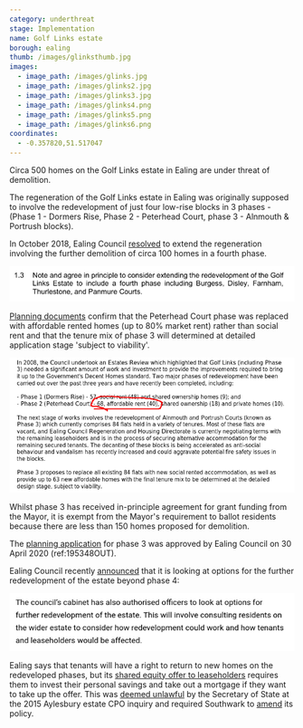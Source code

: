 ```yaml
---
category: underthreat
stage: Implementation 
name: Golf Links estate 
borough: ealing
thumb: /images/glinksthumb.jpg
images:
  - image_path: /images/glinks.jpg
  - image_path: /images/glinks2.jpg
  - image_path: /images/glinks3.jpg
  - image_path: /images/glinks4.png
  - image_path: /images/glinks5.png
  - image_path: /images/glinks6.png
coordinates: 
  - -0.357820,51.517047
---
```

Circa 500 homes on the Golf Links estate in Ealing are under threat of demolition.

The regeneration of the Golf Links estate in Ealing was originally supposed to involve the redevelopment of just four low-rise blocks in 3 phases - (Phase 1 - Dormers Rise, Phase 2 - Peterhead Court, phase 3 - Alnmouth & Portrush blocks). 

In October 2018, Ealing Council [resolved](https://ealing.cmis.uk.com/ealing/Document.ashx?czJKcaeAi5tUFL1DTL2UE4zNRBcoShgo=T29KJkkv6%2B%2FEOf%2F4pv0XwtQAUSiI7enW%2FlmOaGncZVyUQOQgHSXqXw%3D%3D&rUzwRPf%2BZ3zd4E7Ikn8Lyw%3D%3D=pwRE6AGJFLDNlh225F5QMaQWCtPHwdhUfCZ%2FLUQzgA2uL5jNRG4jdQ%3D%3D&mCTIbCubSFfXsDGW9IXnlg%3D%3D=hFflUdN3100%3D&kCx1AnS9%2FpWZQ40DXFvdEw%3D%3D=hFflUdN3100%3D&uJovDxwdjMPoYv%2BAJvYtyA%3D%3D=ctNJFf55vVA%3D&FgPlIEJYlotS%2BYGoBi5olA%3D%3D=NHdURQburHA%3D&d9Qjj0ag1Pd993jsyOJqFvmyB7X0CSQK=ctNJFf55vVA%3D&WGewmoAfeNR9xqBux0r1Q8Za60lavYmz=ctNJFf55vVA%3D&WGewmoAfeNQ16B2MHuCpMRKZMwaG1PaO=ctNJFf55vVA%3D) to extend the regeneration involving the further demolition of circa 100 homes in a fourth phase. 

<img src="/images/glcabinet.png" class="img-fluid rounded img-thumbnail">

[Planning documents](https://pam.ealing.gov.uk/online-applications/files/1A94F26AEA7C2972AE82D84340938FCF/pdf/195348OUT-195348OUT_OFFICER_REPORT.PDF-3329656.pdf) confirm that the Peterhead Court phase was replaced with affordable rented homes (up to 80% market rent) rather than social rent and that the tenure mix of phase 3 will determined at detailed application stage 'subject to viability'.

<img src="/images/glinksplanning.png" class="img-fluid rounded img-thumbnail">

Whilst phase 3 has received in-principle agreement for grant funding from the Mayor, it is exempt from the Mayor's requirement to ballot residents because there are less than 150 homes proposed for demolition. 

The [planning application](https://pam.ealing.gov.uk/online-applications/applicationDetails.do?previousCaseType=Property&keyVal=Q2PTX9JMFLT00&previousCaseNumber=NOJRHB00DT01J&previousCaseUprn=000012015925&activeTab=summary&previousKeyVal=NOJRHB00DT01K) for phase 3 was approved by Ealing Council on 30 April 2020 (ref:195348OUT).

Ealing Council recently [announced](https://www.ealing.gov.uk/info/201104/housing_regeneration/372/golf_links_estate/2) that it is looking at options for the further redevelopment of the estate beyond phase 4:

<img src="/images/glinks.png" class="img-fluid rounded img-thumbnail">

Ealing says that tenants will have a right to return to new homes on the redeveloped phases, but its [shared equity offer to leaseholders](https://ealing.cmis.uk.com/ealing/Document.ashx?czJKcaeAi5tUFL1DTL2UE4zNRBcoShgo=orv9zlc1hcwmefvl%2FzC77iPz0uNaQowGhPWmce8m8fB%2FMzqMI5BQBA%3D%3D&rUzwRPf%2BZ3zd4E7Ikn8Lyw%3D%3D=pwRE6AGJFLDNlh225F5QMaQWCtPHwdhUfCZ%2FLUQzgA2uL5jNRG4jdQ%3D%3D&mCTIbCubSFfXsDGW9IXnlg%3D%3D=hFflUdN3100%3D&kCx1AnS9%2FpWZQ40DXFvdEw%3D%3D=hFflUdN3100%3D&uJovDxwdjMPoYv%2BAJvYtyA%3D%3D=ctNJFf55vVA%3D&FgPlIEJYlotS%2BYGoBi5olA%3D%3D=NHdURQburHA%3D&d9Qjj0ag1Pd993jsyOJqFvmyB7X0CSQK=ctNJFf55vVA%3D&WGewmoAfeNR9xqBux0r1Q8Za60lavYmz=ctNJFf55vVA%3D&WGewmoAfeNQ16B2MHuCpMRKZMwaG1PaO=ctNJFf55vVA%3D) requires them to invest their personal savings and take out a mortgage if they want to take up the offer. This was [deemed unlawful](https://www.theguardian.com/society/2016/sep/16/government-blocks-controversial-plan-to-force-out-housing-estate-residents) by the Secretary of State at the 2015 Aylesbury estate CPO inquiry and required Southwark to [amend](http://moderngov.southwarksites.com/documents/s74901/Report%20Amending%20the%20shared%20equity%20rehousing%20policy%20for%20qualifying%20homeowners%20affected%20by%20regenerati.pdf) its policy.
